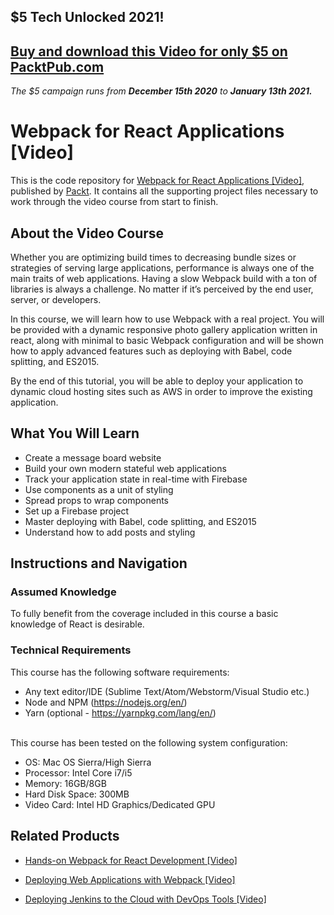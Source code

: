 ## $5 Tech Unlocked 2021!
[Buy and download this Video for only $5 on PacktPub.com](https://www.packtpub.com/product/webpack-for-react-applications-video/9781788472203)
-----
*The $5 campaign         runs from __December 15th 2020__ to __January 13th 2021.__*

# Webpack for React Applications [Video]
This is the code repository for [Webpack for React Applications [Video]](https://www.packtpub.com/web-development/webpack-react-applications-video?utm_source=github&utm_medium=repository&utm_campaign=9781788472203), published by [Packt](https://www.packtpub.com/?utm_source=github). It contains all the supporting project files necessary to work through the video course from start to finish.
## About the Video Course
Whether you are optimizing build times to decreasing bundle sizes or strategies of serving large applications, performance is always one of the main traits of web applications. Having a slow Webpack build with a ton of libraries is always a challenge. No matter if it’s perceived by the end user, server, or developers. 

In this course, we will learn how to use Webpack with a real project. You will be provided with a dynamic responsive photo gallery application written in react, along with minimal to basic Webpack configuration and will be shown how to apply advanced features such as deploying with Babel, code splitting, and ES2015. 

By the end of this tutorial, you will be able to deploy your application to dynamic cloud hosting sites such as AWS in order to improve the existing application.

<H2>What You Will Learn</H2>
<DIV class=book-info-will-learn-text>
<UL>
<LI>Create a message board website 
<LI>Build your own modern stateful web applications 
<LI>Track your application state in real-time with Firebase 
<LI>Use components as a unit of styling 
<LI>Spread props to wrap components 
<LI>Set up a Firebase project 
<LI>Master deploying with Babel, code splitting, and ES2015 
<LI>Understand how to add posts and styling </LI></UL></DIV>

## Instructions and Navigation
### Assumed Knowledge
To fully benefit from the coverage included in this course a basic knowledge of React is desirable.
### Technical Requirements
This course has the following software requirements:<br/><ul><li>Any text editor/IDE (Sublime Text/Atom/Webstorm/Visual Studio etc.)</li><li>Node and NPM (https://nodejs.org/en/)</li><li>Yarn (optional - https://yarnpkg.com/lang/en/)</li></ul><br>This course has been tested on the following system configuration:<br><ul><li>OS: Mac OS Sierra/High Sierra</li><li>Processor: Intel Core i7/i5</li><li>Memory: 16GB/8GB</li><li>Hard Disk Space: 300MB</li><li>Video Card: Intel HD Graphics/Dedicated GPU</li></ul>

## Related Products
* [Hands-on Webpack for React Development [Video]](https://www.packtpub.com/application-development/hands-webpack-react-development-video?utm_source=github&utm_medium=repository&utm_campaign=9781789139808)

* [Deploying Web Applications with Webpack [Video]](https://www.packtpub.com/web-development/deploying-web-applications-webpack-video?utm_source=github&utm_medium=repository&utm_campaign=9781788391085)

* [Deploying Jenkins to the Cloud with DevOps Tools [Video]](https://www.packtpub.com/networking-and-servers/deploying-jenkins-cloud-devops-tools-video?utm_source=github&utm_medium=repository&utm_campaign=9781788839778)

